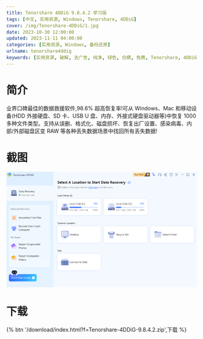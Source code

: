 ```yaml
---
title: Tenorshare 4DDiG 9.8.4.2 学习版
tags: [中文, 实用资源, Windows, Tenorshare, 4DDiG]
cover: /img/Tenorshare-4DDiG/1.jpg
date: 2023-10-30 12:00:00
updated: 2023-11-11 04:00:00
categories: [实用资源, Windows, 备份还原]
urlname: tenorshare4ddig
keywords: [实用资源, 破解, 去广告, 纯净, 绿色, 白嫖, 免费, Tenorshare, 4DDiG]
---
```


# 简介

业界口碑最佳的数据救援软件,98.6% 超高恢复率!可从 Windows、Mac 和移动设备(HDD 外接硬盘、SD 卡、USB U 盘、内存、外接式硬盘驱动器等)中恢复 1000 多种文件类型。支持从误删、格式化、磁盘损坏、恢复出厂设置、感染病毒、内部/外部磁盘区变 RAW 等各种丢失数据场景中找回所有丢失数据!

# 截图

![](/img/Tenorshare-4DDiG/2.webp)

# 下载

{% btn '/download/index.html?f=Tenorshare-4DDiG-9.8.4.2.zip',下载 %}
